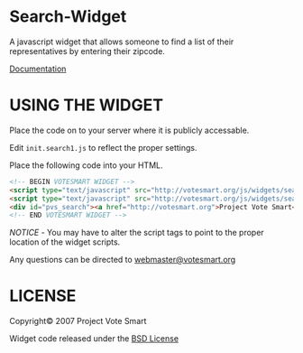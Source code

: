 Search-Widget
=============

A javascript widget that allows someone to find a list of their representatives by entering their zipcode.

[Documentation](http://api.votesmart.org/docs/widgets/)

USING THE WIDGET
================
Place the code on to your server where it is publicly accessable.

Edit `init.search1.js` to reflect the proper settings.

Place the following code into your HTML.

```html
<!-- BEGIN VOTESMART WIDGET -->
<script type="text/javascript" src="http://votesmart.org/js/widgets/search/js/jquery-1.2.js"></script>
<script type="text/javascript" src="http://votesmart.org/js/widgets/search/js/init.search1.js"></script>
<div id="pvs_search"><a href="http://votesmart.org">Project Vote Smart</a> - Search Candidates, Elections and Officials<br /><br />Javascript must be enabled.</div>
<!-- END VOTESMART WIDGET -->
```

_NOTICE_ - You may have to alter the script tags to point to the proper location of the widget scripts.

Any questions can be directed to webmaster@votesmart.org

LICENSE
=======
Copyright&copy; 2007 Project Vote Smart

Widget code released under the [BSD License](http://www.opensource.org/licenses/bsd-license.php)
